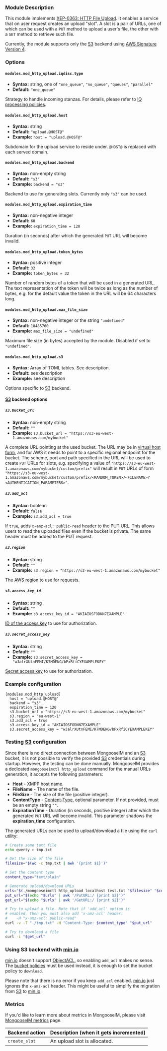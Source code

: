 ### Module Description
This module implements [XEP-0363: HTTP File Upload](https://xmpp.org/extensions/xep-0363.html). 
It enables a service that on user request creates an upload "slot". 
A slot is a pair of URLs, one of which can be used with a `PUT` method to upload a user's file, the other with a `GET` method to retrieve such file.

Currently, the module supports only the [S3][s3] backend using [AWS Signature Version 4](https://docs.aws.amazon.com/AmazonS3/latest/API/sigv4-query-string-auth.html).

### Options

#### `modules.mod_http_upload.iqdisc.type`
* **Syntax:** string, one of `"one_queue"`, `"no_queue"`, `"queues"`, `"parallel"`
* **Default:** `"one_queue"`

Strategy to handle incoming stanzas. For details, please refer to
[IQ processing policies](../../advanced-configuration/Modules/#iq-processing-policies).

#### `modules.mod_http_upload.host`
* **Syntax:** string
* **Default:** `"upload.@HOST@"`
* **Example:** `host = "upload.@HOST@"`

Subdomain for the upload service to reside under. `@HOST@` is replaced with each served domain.

#### `modules.mod_http_upload.backend`
* **Syntax:** non-empty string
* **Default:** `"s3"`
* **Example:** `backend = "s3"`

Backend to use for generating slots. Currently only `"s3"` can be used.

#### `modules.mod_http_upload.expiration_time`
* **Syntax:** non-negative integer
* **Default:** `60`
* **Example:** `expiration_time = 120`

Duration (in seconds) after which the generated `PUT` URL will become invalid.

#### `modules.mod_http_upload.token_bytes`
* **Syntax:** positive integer
* **Default:** `32`
* **Example:** `token_bytes = 32`

Number of random bytes of a token that will be used in a generated URL. 
The text representation of the token will be twice as long as the number of bytes, e.g. for the default value the token in the URL will be 64 characters long.

#### `modules.mod_http_upload.max_file_size`
* **Syntax:** non-negative integer or the string `"undefined"`
* **Default:** `10485760`
* **Example:** `max_file_size = "undefined"`

Maximum file size (in bytes) accepted by the module. Disabled if set to `"undefined"`.

#### `modules.mod_http_upload.s3`
* **Syntax:** Array of TOML tables. See description.
* **Default:** see description
* **Example:** see description

Options specific to [S3][s3] backend.

#### [S3][s3] backend options

##### `s3.bucket_url`
* **Syntax:** non-empty string
* **Default:** `""`
* **Example:** `s3.bucket_url = "https://s3-eu-west-1.amazonaws.com/mybucket"`

A complete URL pointing at the used bucket. The URL may be in [virtual host form][aws-virtual-host], and for AWS it needs to point to a specific regional endpoint for the bucket. The scheme, port and path specified in the URL will be used to create `PUT` URLs for slots, e.g. specifying a value of `"https://s3-eu-west-1.amazonaws.com/mybucket/custom/prefix"` will result in `PUT` URLs of form `"https://s3-eu-west-1.amazonaws.com/mybucket/custom/prefix/<RANDOM_TOKEN>/<FILENAME>?<AUTHENTICATION_PARAMETERS>"`.

##### `s3.add_acl`
* **Syntax:** boolean
* **Default:** `false`
* **Example:** `s3.add_acl = true`

If `true`, adds `x-amz-acl: public-read` header to the PUT URL.
This allows users to read the uploaded files even if the bucket is private. The same header must be added to the PUT request.

##### `s3.region`
* **Syntax:** string
* **Default:** `""`
* **Example:** `s3.region = "https://s3-eu-west-1.amazonaws.com/mybucket"`

The [AWS region][aws-region] to use for requests.

##### `s3.access_key_id`
* **Syntax:** string
* **Default:** `""`
* **Example:** `s3.access_key_id = "AKIAIOSFODNN7EXAMPLE"`

[ID of the access key][aws-keys] to use for authorization.

##### `s3.secret_access_key`
* **Syntax:** string
* **Default:** `""`
* **Example:** `s3.secret_access_key = "wJalrXUtnFEMI/K7MDENG/bPxRfiCYEXAMPLEKEY"`

[Secret access key][aws-keys] to use for authorization.

[s3]: https://aws.amazon.com/s3/
[aws-virtual-host]: https://docs.aws.amazon.com/AmazonS3/latest/dev/VirtualHosting.html
[aws-region]: https://docs.aws.amazon.com/general/latest/gr/rande.html?shortFooter=true#s3_region
[aws-keys]: https://docs.aws.amazon.com/general/latest/gr/aws-sec-cred-types.html?shortFooter=true#access-keys-and-secret-access-keys

### Example configuration

```
[modules.mod_http_upload]
  host = "upload.@HOST@"
  backend = "s3"
  expiration_time = 120
  s3.bucket_url = "https://s3-eu-west-1.amazonaws.com/mybucket"
  s3.region = "eu-west-1"
  s3.add_acl = true     
  s3.access_key_id = "AKIAIOSFODNN7EXAMPLE"
  s3.secret_access_key = "wJalrXUtnFEMI/K7MDENG/bPxRfiCYEXAMPLEKEY"
```

### Testing [S3][s3] configuration

Since there is no direct connection between MongooseIM and an [S3][s3] bucket,
it is not possible to verify the provided [S3][s3] credentials during startup.
However, the testing can be done manually. MongooseIM provides a dedicated
`mongooseimctl http_upload` command for the manual URLs generation, it accepts
the following parameters:

* **Host** - XMPP host name.
* **FileName** - The name of the file.
* **FileSize** - The size of the file (positive integer).
* **ContentType** - [Content-Type][Content-Type], optional parameter. If not provided, must be an empty string `""`.
* **ExpirationTime** - Duration (in seconds, positive integer) after which the generated `PUT` URL will become invalid. This parameter shadows the **expiration_time** configuration.

The generated URLs can be used to upload/download a file using the `curl` utility:

```bash
# Create some text file
echo qwerty > tmp.txt

# Get the size of the file
filesize="$(wc -c tmp.txt | awk '{print $1}')"

# Set the content type
content_type="text/plain"

# Generate upload/download URLs
urls="$(./mongooseimctl http_upload localhost test.txt "$filesize" "$content_type" 600)"
put_url="$(echo "$urls" | awk '/PutURL:/ {print $2}')"
get_url="$(echo "$urls" | awk '/GetURL:/ {print $2}')"

# Try to upload a file. Note that if 'add_acl' option is
# enabled, then you must also add 'x-amz-acl' header:
#    -H "x-amz-acl: public-read"
curl -v -T "./tmp.txt" -H "Content-Type: $content_type" "$put_url"

# Try to download a file
curl -i "$get_url"
```

[Content-Type]: https://www.rfc-editor.org/rfc/rfc7231.html#section-3.1.1.5

### Using S3 backend with [min.io][minio]

[min.io][minio] doesn't support [ObjectACL][minio-limits], so enabling `add_acl`
makes no sense. The [bucket policies][bucket-policies] must be used instead,
it is enough to set the bucket policy to `download`.

Please note that there is no error if you keep `add_acl` enabled. [min.io][minio] just
ignores the `x-amz-acl` header. This might be useful to simplify the migration from [S3][s3]
to [min.io][minio]

[minio]: https://min.io
[minio-limits]: https://docs.minio.io/docs/minio-server-limits-per-tenant.html
[bucket-policies]: https://docs.min.io/docs/minio-client-complete-guide#policy

### Metrics

If you'd like to learn more about metrics in MongooseIM, please visit [MongooseIM metrics](../operation-and-maintenance/Mongoose-metrics.md) page.

| Backend action | Description (when it gets incremented) |
| ---- | -------------------------------------- |
| `create_slot` | An upload slot is allocated. |
